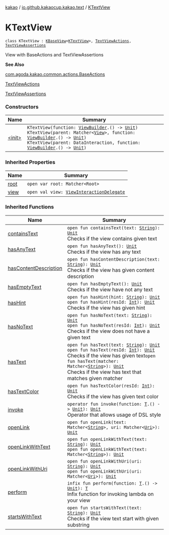 [kakao](../../index.md) / [io.github.kakaocup.kakao.text](../index.md) / [KTextView](./index.md)

# KTextView

`class KTextView : `[`KBaseView`](../../io.github.kakaocup.kakao.common.views/-k-base-view/index.md)`<`[`KTextView`](./index.md)`>, `[`TextViewActions`](../-text-view-actions/index.md)`, `[`TextViewAssertions`](../-text-view-assertions/index.md)

View with BaseActions and TextViewAssertions

**See Also**

[com.agoda.kakao.common.actions.BaseActions](#)

[TextViewActions](../-text-view-actions/index.md)

[TextViewAssertions](../-text-view-assertions/index.md)

### Constructors

| Name | Summary |
|---|---|
| [&lt;init&gt;](-init-.md) | `KTextView(function: `[`ViewBuilder`](../../io.github.kakaocup.kakao.common.builders/-view-builder/index.md)`.() -> `[`Unit`](https://kotlinlang.org/api/latest/jvm/stdlib/kotlin/-unit/index.html)`)`<br>`KTextView(parent: Matcher<`[`View`](https://developer.android.com/reference/android/view/View.html)`>, function: `[`ViewBuilder`](../../io.github.kakaocup.kakao.common.builders/-view-builder/index.md)`.() -> `[`Unit`](https://kotlinlang.org/api/latest/jvm/stdlib/kotlin/-unit/index.html)`)`<br>`KTextView(parent: DataInteraction, function: `[`ViewBuilder`](../../io.github.kakaocup.kakao.common.builders/-view-builder/index.md)`.() -> `[`Unit`](https://kotlinlang.org/api/latest/jvm/stdlib/kotlin/-unit/index.html)`)` |

### Inherited Properties

| Name | Summary |
|---|---|
| [root](../../io.github.kakaocup.kakao.common.views/-k-base-view/root.md) | `open var root: Matcher<Root>` |
| [view](../../io.github.kakaocup.kakao.common.views/-k-base-view/view.md) | `open val view: `[`ViewInteractionDelegate`](../../io.github.kakaocup.kakao.delegate/-view-interaction-delegate/index.md) |

### Inherited Functions

| Name | Summary |
|---|---|
| [containsText](../-text-view-assertions/contains-text.md) | `open fun containsText(text: `[`String`](https://kotlinlang.org/api/latest/jvm/stdlib/kotlin/-string/index.html)`): `[`Unit`](https://kotlinlang.org/api/latest/jvm/stdlib/kotlin/-unit/index.html)<br>Checks if the view contains given text |
| [hasAnyText](../-text-view-assertions/has-any-text.md) | `open fun hasAnyText(): `[`Unit`](https://kotlinlang.org/api/latest/jvm/stdlib/kotlin/-unit/index.html)<br>Checks if the view has any text |
| [hasContentDescription](../-text-view-assertions/has-content-description.md) | `open fun hasContentDescription(text: `[`String`](https://kotlinlang.org/api/latest/jvm/stdlib/kotlin/-string/index.html)`): `[`Unit`](https://kotlinlang.org/api/latest/jvm/stdlib/kotlin/-unit/index.html)<br>Checks if the view has given content description |
| [hasEmptyText](../-text-view-assertions/has-empty-text.md) | `open fun hasEmptyText(): `[`Unit`](https://kotlinlang.org/api/latest/jvm/stdlib/kotlin/-unit/index.html)<br>Checks if the view have not any text |
| [hasHint](../-text-view-assertions/has-hint.md) | `open fun hasHint(hint: `[`String`](https://kotlinlang.org/api/latest/jvm/stdlib/kotlin/-string/index.html)`): `[`Unit`](https://kotlinlang.org/api/latest/jvm/stdlib/kotlin/-unit/index.html)<br>`open fun hasHint(resId: `[`Int`](https://kotlinlang.org/api/latest/jvm/stdlib/kotlin/-int/index.html)`): `[`Unit`](https://kotlinlang.org/api/latest/jvm/stdlib/kotlin/-unit/index.html)<br>Checks if the view has given hint |
| [hasNoText](../-text-view-assertions/has-no-text.md) | `open fun hasNoText(text: `[`String`](https://kotlinlang.org/api/latest/jvm/stdlib/kotlin/-string/index.html)`): `[`Unit`](https://kotlinlang.org/api/latest/jvm/stdlib/kotlin/-unit/index.html)<br>`open fun hasNoText(resId: `[`Int`](https://kotlinlang.org/api/latest/jvm/stdlib/kotlin/-int/index.html)`): `[`Unit`](https://kotlinlang.org/api/latest/jvm/stdlib/kotlin/-unit/index.html)<br>Checks if the view does not have a given text |
| [hasText](../-text-view-assertions/has-text.md) | `open fun hasText(text: `[`String`](https://kotlinlang.org/api/latest/jvm/stdlib/kotlin/-string/index.html)`): `[`Unit`](https://kotlinlang.org/api/latest/jvm/stdlib/kotlin/-unit/index.html)<br>`open fun hasText(resId: `[`Int`](https://kotlinlang.org/api/latest/jvm/stdlib/kotlin/-int/index.html)`): `[`Unit`](https://kotlinlang.org/api/latest/jvm/stdlib/kotlin/-unit/index.html)<br>Checks if the view has given text`open fun hasText(matcher: Matcher<`[`String`](https://kotlinlang.org/api/latest/jvm/stdlib/kotlin/-string/index.html)`>): `[`Unit`](https://kotlinlang.org/api/latest/jvm/stdlib/kotlin/-unit/index.html)<br>Checks if the view has text that matches given matcher |
| [hasTextColor](../-text-view-assertions/has-text-color.md) | `open fun hasTextColor(resId: `[`Int`](https://kotlinlang.org/api/latest/jvm/stdlib/kotlin/-int/index.html)`): `[`Unit`](https://kotlinlang.org/api/latest/jvm/stdlib/kotlin/-unit/index.html)<br>Checks if the view has given text color |
| [invoke](../../io.github.kakaocup.kakao.common.views/-k-base-view/invoke.md) | `operator fun invoke(function: `[`T`](../../io.github.kakaocup.kakao.common.views/-k-base-view/index.md#T)`.() -> `[`Unit`](https://kotlinlang.org/api/latest/jvm/stdlib/kotlin/-unit/index.html)`): `[`Unit`](https://kotlinlang.org/api/latest/jvm/stdlib/kotlin/-unit/index.html)<br>Operator that allows usage of DSL style |
| [openLink](../-text-view-actions/open-link.md) | `open fun openLink(text: Matcher<`[`String`](https://kotlinlang.org/api/latest/jvm/stdlib/kotlin/-string/index.html)`>, uri: Matcher<`[`Uri`](https://developer.android.com/reference/android/net/Uri.html)`>): `[`Unit`](https://kotlinlang.org/api/latest/jvm/stdlib/kotlin/-unit/index.html) |
| [openLinkWithText](../-text-view-actions/open-link-with-text.md) | `open fun openLinkWithText(text: `[`String`](https://kotlinlang.org/api/latest/jvm/stdlib/kotlin/-string/index.html)`): `[`Unit`](https://kotlinlang.org/api/latest/jvm/stdlib/kotlin/-unit/index.html)<br>`open fun openLinkWithText(text: Matcher<`[`String`](https://kotlinlang.org/api/latest/jvm/stdlib/kotlin/-string/index.html)`>): `[`Unit`](https://kotlinlang.org/api/latest/jvm/stdlib/kotlin/-unit/index.html) |
| [openLinkWithUri](../-text-view-actions/open-link-with-uri.md) | `open fun openLinkWithUri(uri: `[`String`](https://kotlinlang.org/api/latest/jvm/stdlib/kotlin/-string/index.html)`): `[`Unit`](https://kotlinlang.org/api/latest/jvm/stdlib/kotlin/-unit/index.html)<br>`open fun openLinkWithUri(uri: Matcher<`[`Uri`](https://developer.android.com/reference/android/net/Uri.html)`>): `[`Unit`](https://kotlinlang.org/api/latest/jvm/stdlib/kotlin/-unit/index.html) |
| [perform](../../io.github.kakaocup.kakao.common.views/-k-base-view/perform.md) | `infix fun perform(function: `[`T`](../../io.github.kakaocup.kakao.common.views/-k-base-view/index.md#T)`.() -> `[`Unit`](https://kotlinlang.org/api/latest/jvm/stdlib/kotlin/-unit/index.html)`): `[`T`](../../io.github.kakaocup.kakao.common.views/-k-base-view/index.md#T)<br>Infix function for invoking lambda on your view |
| [startsWithText](../-text-view-assertions/starts-with-text.md) | `open fun startsWithText(text: `[`String`](https://kotlinlang.org/api/latest/jvm/stdlib/kotlin/-string/index.html)`): `[`Unit`](https://kotlinlang.org/api/latest/jvm/stdlib/kotlin/-unit/index.html)<br>Checks if the view text start with given substring |
